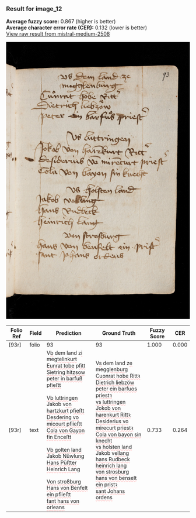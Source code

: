 ### Result for image_12
**Average fuzzy score:** 0.867 (higher is better)<br>**Average character error rate (CER):** 0.132 (lower is better)<br>[View raw result from mistral-medium-2508](https://github.com/RISE-UNIBAS/humanities_data_benchmark/blob/main/results/2025-10-24/T0295/request_T0295_image_12.json)

<img src="https://github.com/RISE-UNIBAS/humanities_data_benchmark/blob/main/benchmarks/medieval_manuscripts/images/image_12.jpg?raw=true" alt="image_12" width="800px">

<style>
.diff { text-decoration: underline; text-decoration-color: #ffcccc; text-decoration-style: wavy; }
</style>

| Folio Ref | Field | Prediction | Ground Truth | Fuzzy Score | CER |
|-----------|-------|------------|--------------|-------------|-----|
| [93r] | folio | 93 | 93 | 1.000 | 0.000 |
| [93r] | text | V<span class="diff">b</span> dem land z<span class="diff">i</span> meg<span class="diff">telinkurt<br>Eunrat tobe</span> p<span class="diff">ﬁtt<br>Sietring hitzsow<br></span>p<span class="diff">eter in barfuß</span> p<span class="diff">ﬁeﬅt<br><br>Vb luttringen<br></span>Jakob v<span class="diff">on hartzkurt</span> p<span class="diff">ﬁeﬅt<br>Desdering vo micourt pﬁieﬅt<br>Cola von Gayon fin Enceﬅt<br><br>Vb golten land<br></span>J<span class="diff">akob Nüwlung<br>Hans Püﬅter<br>Heinrich Lang<br><br>Von stroßburg<br>Hans von Benfelt ein pﬁieﬅt<br>fant hans von orleans</span> | V<span class="diff">s</span> dem land z<span class="diff">e<br></span> meg<span class="diff">glenburg<br> Cuonrat hobe Rittꝛ<br> Dietrich liebzöw<br></span> p<span class="diff">eter ein barfuos </span>p<span class="diff">riestꝛ<br> vs luttringen<br> Jokob von harenkurt Rittꝛ<br> Desiderius vo mirecurt</span> p<span class="diff">riestꝛ<br> Cola von bayon sin knecht<br> vs holsten land<br> </span>Jakob v<span class="diff">ellang<br> hans Rudbeck<br> heinrich lang<br> von strosburg<br> hans von benselt ein</span> p<span class="diff">ristꝛ<br> sant </span>J<span class="diff">ohans ordens</span> | 0.733 | 0.264 |
